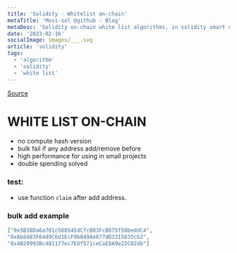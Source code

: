 ```yaml
---
title: 'Solidity - Whitelist on-chain'
metaTitle: 'Mosi-sol @github - Blog'
metaDesc: 'Solidity on-chain white list algorithms, in solidity smart contract'
date: '2023-02-16'
socialImage: images/___.svg
article: 'solidity'
tags:
  - 'algorithm'
  - 'solidity'
  - 'white list'
---
```


[Source](https://github.com/mosi-sol/live-contract-s3/blob/main/20-%20Whitelist%20Ver2/Whitelist.sol)

# WHITE LIST ON-CHAIN
- no compute hash version
- bulk fail if any address add/remove before
- high performance for using in small projects
- double spending solved

### test:
- use function `claim` after add address.

### bulk add example
```json
["0x5B38Da6a701c568545dCfcB03FcB875f56beddC4",
"0xAb8483F64d9C6d1EcF9b849Ae677dD3315835cb2",
"0x4B20993Bc481177ec7E8f571ceCaE8A9e22C02db"]
```
